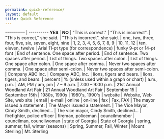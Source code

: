 ```yaml
---
permalink: quick-reference/
layout: default
title: Quick Reference
---
```

---------- | ---------- **YES** | **NO** | "This is correct." | "This is incorrect". | "This is correct," she said. | "This is incorrect", she said. | one, two, three, four, five, six, seven, eight, nine | 1, 2, 3, 4, 5, 6, 7, 8, 9 | 10, 11, 12 | ten, eleven, twelve | Arial 11-pt type (for correspondence) | funky 9-pt or 14-pt font | End of sentence. One space after period. | End of sentence.  Two spaces after period. | List of things. Two spaces after colon. | List of things. One space after colon. | One space after comma. | Never two spaces after comma. | One space after semi-colon. | Never two spaces after semi-colon. | Company ABC Inc. | Company ABC, Inc. | lions, tigers and bears. | lions, tigers, and bears. | percent | % (unless used within a graph or chart) | a.m., p.m. | AM, PM / am, pm | 7 – 9 a.m. | 7:00 – 9:00 p.m. | 21st Annual Woodland Art Fair | 21 Annual Woodland Art Fair | September 15 | September 15th | 1980s, 1990s | 1980's, 1990's | website | Website, Web Site, web site | email | e-mail | online | on-line | fax | Fax, FAX | The mayor issued a statement. | The Mayor issued a statement. | The Vice Mayor, Cindy Smith, declined... | The vice mayor, Cindy Smith, declined... | firefighter, police officer | fireman, policeman | councilmember | councilman, councilwoman | state of Georgia | State of Georgia | spring, summer, fall, winter (seasons) | Spring, Summer, Fall, Winter | Mount Sterling | Mt. Sterling


